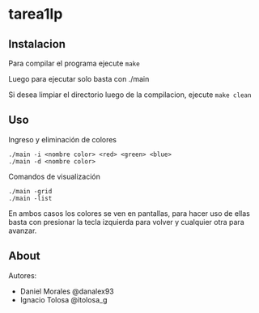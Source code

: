 tarea1lp
========

Instalacion
-----------

Para compilar el programa ejecute `make`

Luego para ejecutar solo basta con ./main

Si desea limpiar el directorio luego de la compilacion, ejecute `make clean`

Uso
---

Ingreso y eliminaci&oacute;n de colores
```
./main -i <nombre color> <red> <green> <blue>
./main -d <nombre color>
```

Comandos de visualizaci&oacute;n

```
./main -grid
./main -list
```
En ambos casos los colores se ven en pantallas, para hacer uso de ellas basta con presionar la tecla izquierda para volver y cualquier otra para avanzar.

About
-----

Autores:
* Daniel Morales @danalex93
* Ignacio Tolosa @itolosa_g